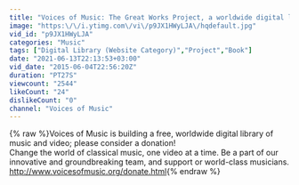 ```yaml
---
title: "Voices of Music: The Great Works Project, a worldwide digital library"
image: "https:\/\/i.ytimg.com\/vi\/p9JX1HWyLJA\/hqdefault.jpg"
vid_id: "p9JX1HWyLJA"
categories: "Music"
tags: ["Digital Library (Website Category)","Project","Book"]
date: "2021-06-13T22:13:53+03:00"
vid_date: "2015-06-04T22:56:20Z"
duration: "PT27S"
viewcount: "2544"
likeCount: "24"
dislikeCount: "0"
channel: "Voices of Music"
---
```

{% raw %}Voices of Music is building a free, worldwide digital library of music and video; please consider a donation!<br />Change the world of classical music, one video at a time. Be a part of our innovative and groundbreaking team, and support or world-class musicians.<br /><a rel="nofollow" target="blank" href="http://www.voicesofmusic.org/donate.html">http://www.voicesofmusic.org/donate.html</a>{% endraw %}
